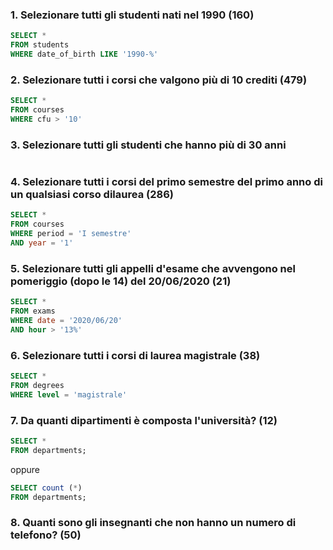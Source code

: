 ### 1. Selezionare tutti gli studenti nati nel 1990 (160)

```SQL
SELECT *
FROM students
WHERE date_of_birth LIKE '1990-%'
```

### 2. Selezionare tutti i corsi che valgono più di 10 crediti (479)

```SQL
SELECT * 
FROM courses
WHERE cfu > '10'
```

### 3. Selezionare tutti gli studenti che hanno più di 30 anni
```SQL

```

### 4. Selezionare tutti i corsi del primo semestre del primo anno di un qualsiasi corso dilaurea (286)

```SQL
SELECT * 
FROM courses
WHERE period = 'I semestre' 
AND year = '1'
```

### 5. Selezionare tutti gli appelli d'esame che avvengono nel pomeriggio (dopo le 14) del 20/06/2020 (21)

```SQL
SELECT * 
FROM exams
WHERE date = '2020/06/20'
AND hour > '13%'
```

### 6. Selezionare tutti i corsi di laurea magistrale (38)

```SQL
SELECT * 
FROM degrees
WHERE level = 'magistrale'
```
### 7. Da quanti dipartimenti è composta l'università? (12)

```SQL
SELECT * 
FROM departments;
```
oppure

```SQL
SELECT count (*) 
FROM departments;
```


### 8. Quanti sono gli insegnanti che non hanno un numero di telefono? (50)

```SQL

```